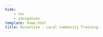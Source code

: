 ```yaml
---
hide:
    - toc
    - navigation
template: home.html
title: Ruractive - Local Community Training
---
```

